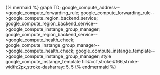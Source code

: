 

{% mermaid %}
graph TD;
    google_compute_address-->google_compute_forwarding_rule;
    google_compute_forwarding_rule-->google_compute_region_backend_service;
    google_compute_region_backend_service-->google_compute_instange_group_manager;
    google_compute_region_backend_service-->google_compute_health_check;
    google_compute_instange_group_manager-->google_compute_health_check;
    google_compute_instange_template-->google_compute_instange_group_manager;
    style google_compute_instange_template fill:#ccf,stroke:#f66,stroke-width:2px,stroke-dasharray: 5, 5
{% endmermaid %}

